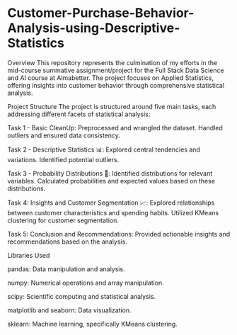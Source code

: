 # Customer-Purchase-Behavior-Analysis-using-Descriptive-Statistics

Overview
This repository represents the culmination of my efforts in the mid-course summative assignment/project for the Full Stack Data Science and AI course at Almabetter. The project focuses on Applied Statistics, offering insights into customer behavior through comprehensive statistical analysis.

Project Structure
The project is structured around five main tasks, each addressing different facets of statistical analysis:

Task 1 - Basic CleanUp:
Preprocessed and wrangled the dataset.
Handled outliers and ensured data consistency.

Task 2 - Descriptive Statistics 📊:
Explored central tendencies and variations.
Identified potential outliers.

Task 3 - Probability Distributions 🎲:
Identified distributions for relevant variables.
Calculated probabilities and expected values based on these distributions.

Task 4: Insights and Customer Segmentation 📈:
Explored relationships between customer characteristics and spending habits.
Utilized KMeans clustering for customer segmentation.

Task 5: Conclusion and Recommendations:
Provided actionable insights and recommendations based on the analysis.

Libraries Used

pandas: Data manipulation and analysis.

numpy: Numerical operations and array manipulation.

scipy: Scientific computing and statistical analysis.

matplotlib and seaborn: Data visualization.

sklearn: Machine learning, specifically KMeans clustering.


